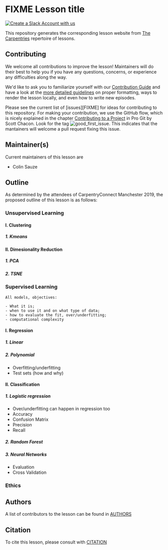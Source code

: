 # FIXME Lesson title

[![Create a Slack Account with us](https://img.shields.io/badge/Create_Slack_Account-The_Carpentries-071159.svg)](https://swc-slack-invite.herokuapp.com/)

This repository generates the corresponding lesson website from [The Carpentries](https://carpentries.org/) repertoire of lessons. 

## Contributing

We welcome all contributions to improve the lesson! Maintainers will do their best to help you if you have any
questions, concerns, or experience any difficulties along the way.

We'd like to ask you to familiarize yourself with our [Contribution Guide](CONTRIBUTING.md) and have a look at
the [more detailed guidelines][lesson-example] on proper formatting, ways to render the lesson locally, and even
how to write new episodes.

Please see the current list of [issues][FIXME] for ideas for contributing to this
repository. For making your contribution, we use the GitHub flow, which is
nicely explained in the chapter [Contributing to a Project](http://git-scm.com/book/en/v2/GitHub-Contributing-to-a-Project) in Pro Git
by Scott Chacon.
Look for the tag ![good_first_issue](https://img.shields.io/badge/-good%20first%20issue-gold.svg). This indicates that the mantainers will welcome a pull request fixing this issue.  


## Maintainer(s)

Current maintainers of this lesson are 

* Colin Sauze

## Outline
As determined by the attendees of CarpentryConnect Manchester 2019, the proposed outline of this lesson is as follows:

### Unsupervised Learning
#### I. Clustering
##### 1. Kmeans
#### II. Dimesionality Reduction
##### 1. PCA
##### 2. TSNE


### Supervised Learning

    All models, objectives:

    - What it is;
    - when to use it and on what type of data;
    - how to evaluate the fit, over/underfitting;
    - computational complexity


#### I. Regression

##### 1. Linear
##### 2. Polynomial
- Overfitting/underfitting
- Test sets (how and why)

#### II. Classification

##### 1. Logistic regression
- Over/underfitting can happen in regression too
- Accuracy
- Confusion Matrix
- Precision
- Recall


##### 2. Random Forest

##### 3. Neural Networks

- Evaluation
- Cross Validation

### Ethics


## Authors

A list of contributors to the lesson can be found in [AUTHORS](AUTHORS)

## Citation

To cite this lesson, please consult with [CITATION](CITATION)

[lesson-example]: https://carpentries.github.io/lesson-example
